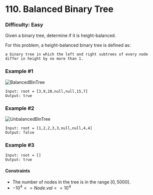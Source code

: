 # 110. Balanced Binary Tree
### Difficulty: Easy

Given a binary tree, determine if it is height-balanced.

For this problem, a height-balanced binary tree is defined as:

`a binary tree in which the left and right subtrees of every node differ in height by no more than 1.`

### Example #1

![BalancedBinTree](https://assets.leetcode.com/uploads/2020/10/06/balance_1.jpg)

```
Input: root = [3,9,20,null,null,15,7]
Output: true
```

### Example #2

![UnbalancedBinTree](https://assets.leetcode.com/uploads/2020/10/06/balance_2.jpg)

```
Input: root = [1,2,2,3,3,null,null,4,4]
Output: false
```

### Example #3

```
Input: root = []
Output: true
```

#### Constraints

- The number of nodes in the tree is in the range $[0, 5000]$.
- $-10^4 <= Node.val <= 10^4$